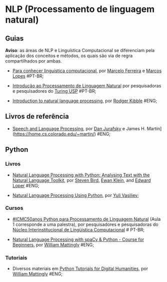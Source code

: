 # NLP (Processamento de linguagem natural)

## Guias

**Aviso**: as áreas de NLP e Linguística Computacional se diferenciam pela aplicação dos conceitos e métodos, os quais são via de regra compartilhados por ambas.

- [Para conhecer linguística computacional](https://www.editoracontexto.com.br/produto/para-conhecer-linguistica-computacional/1745341), por [Marcelo Ferreira](https://mferreira.fflch.usp.br/) e [Marcos Lopes](https://linguistica.fflch.usp.br/docentes/marcos) #PT-BR;

- [Introdução ao Processamento de Linguagem Natural](https://www.youtube.com/watch?v=ivTIgsLUfc4) por pesquisadoras e pesquisadores do [Turing USP](https://www.linkedin.com/company/turing-usp/) #PT-BR;

- [Introduction to natural language processing](https://london.ac.uk/sites/default/files/study-guides/introduction-to-natural-language-processing.pdf), por [Rodger Kibble](https://www.linkedin.com/in/rodger-kibble-4524224/?originalSubdomain=uk) #ENG;

## Livros de referência

- [Speech and Language Processing](https://web.stanford.edu/~jurafsky/slp3/), por  [Dan Jurafsky](https://web.stanford.edu/~jurafsky/) e James H. Martin](https://home.cs.colorado.edu/~martin/) #ENG;

## Python

### Livros

- [Natural Language Processing with Python: Analysing Text with the Natural Language Toolkit](https://www.nltk.org/book/), por [Steven Bird](https://www.cdu.edu.au/northern-institute/our-teams/steven-bird), [Ewan Klein](https://edinburgh.academia.edu/EwanKlein), and [Edward Loper](http://edward.loper.org/publications/index.html) #ENG;

- [Natural Language Processing Using Python](https://spacy.io/universe/project/nostarch-nlp-python), por [Yuli Vasiliev](https://www.packtpub.com/authors/yuli-vasiliev);

### Cursos

- [#ICMC50anos Python para Processamento de Linguagem Natural](https://www.youtube.com/watch?v=QIB5j6X0DHg) (Aula 1 corresponde a uma palestra), por pesquisadores e pesquisadoras do [Núcleo Interinstitucional  de Lingüística Computacional](http://www.nilc.icmc.usp.br/nilc/index.php) # PT-BR;

- [Natural Language Processing with spaCy & Python - Course for Beginners](https://www.youtube.com/watch?v=dIUTsFT2MeQ), por [William Mattingly](https://datascience.si.edu/people/dr-william-mattingly) #ENG;

### Tutoriais

- Diversos materiais em [Python Tutorials for Digital Humanities](https://www.youtube.com/pythontutorialsfordigitalhumanities), por [William Mattingly](https://datascience.si.edu/people/dr-william-mattingly) #ENG;

